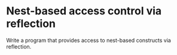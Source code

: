 # Nest-based access control via reflection
Write a program that provides access to nest-based constructs via reflection.
